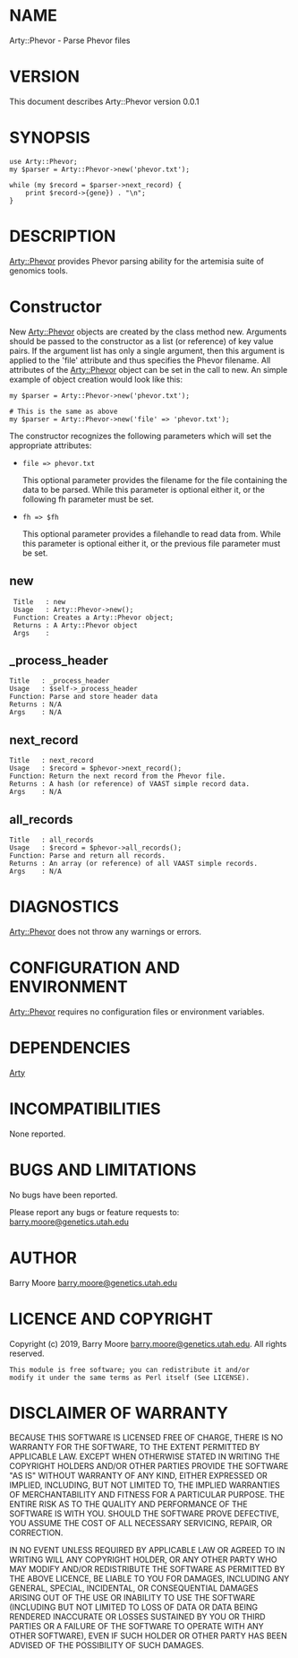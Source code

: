 # NAME

Arty::Phevor - Parse Phevor files

# VERSION

This document describes Arty::Phevor version 0.0.1

# SYNOPSIS

    use Arty::Phevor;
    my $parser = Arty::Phevor->new('phevor.txt');

    while (my $record = $parser->next_record) {
        print $record->{gene}) . "\n";
    }

# DESCRIPTION

[Arty::Phevor](https://metacpan.org/pod/Arty::Phevor) provides Phevor parsing ability for the artemisia suite
of genomics tools.

# Constructor

New [Arty::Phevor](https://metacpan.org/pod/Arty::Phevor) objects are created by the class method new.
Arguments should be passed to the constructor as a list (or reference)
of key value pairs.  If the argument list has only a single argument,
then this argument is applied to the 'file' attribute and thus
specifies the Phevor filename.  All attributes of the [Arty::Phevor](https://metacpan.org/pod/Arty::Phevor)
object can be set in the call to new. An simple example of object
creation would look like this:

    my $parser = Arty::Phevor->new('phevor.txt');

    # This is the same as above
    my $parser = Arty::Phevor->new('file' => 'phevor.txt');

The constructor recognizes the following parameters which will set the
appropriate attributes:

- `file => phevor.txt`

    This optional parameter provides the filename for the file containing
    the data to be parsed. While this parameter is optional either it, or
    the following fh parameter must be set.

- `fh => $fh`

    This optional parameter provides a filehandle to read data from. While
    this parameter is optional either it, or the previous file parameter
    must be set.

## new

     Title   : new
     Usage   : Arty::Phevor->new();
     Function: Creates a Arty::Phevor object;
     Returns : A Arty::Phevor object
     Args    :

## \_process\_header

    Title   : _process_header
    Usage   : $self->_process_header
    Function: Parse and store header data
    Returns : N/A
    Args    : N/A

## next\_record

    Title   : next_record
    Usage   : $record = $phevor->next_record();
    Function: Return the next record from the Phevor file.
    Returns : A hash (or reference) of VAAST simple record data.
    Args    : N/A

## all\_records

    Title   : all_records
    Usage   : $record = $phevor->all_records();
    Function: Parse and return all records.
    Returns : An array (or reference) of all VAAST simple records.
    Args    : N/A

# DIAGNOSTICS

[Arty::Phevor](https://metacpan.org/pod/Arty::Phevor) does not throw any warnings or errors.

# CONFIGURATION AND ENVIRONMENT

[Arty::Phevor](https://metacpan.org/pod/Arty::Phevor) requires no configuration files or environment variables.

# DEPENDENCIES

[Arty](https://metacpan.org/pod/Arty)

# INCOMPATIBILITIES

None reported.

# BUGS AND LIMITATIONS

No bugs have been reported.

Please report any bugs or feature requests to:
barry.moore@genetics.utah.edu

# AUTHOR

Barry Moore <barry.moore@genetics.utah.edu>

# LICENCE AND COPYRIGHT

Copyright (c) 2019, Barry Moore <barry.moore@genetics.utah.edu>.
All rights reserved.

    This module is free software; you can redistribute it and/or
    modify it under the same terms as Perl itself (See LICENSE).

# DISCLAIMER OF WARRANTY

BECAUSE THIS SOFTWARE IS LICENSED FREE OF CHARGE, THERE IS NO WARRANTY
FOR THE SOFTWARE, TO THE EXTENT PERMITTED BY APPLICABLE LAW. EXCEPT
WHEN OTHERWISE STATED IN WRITING THE COPYRIGHT HOLDERS AND/OR OTHER
PARTIES PROVIDE THE SOFTWARE "AS IS" WITHOUT WARRANTY OF ANY KIND,
EITHER EXPRESSED OR IMPLIED, INCLUDING, BUT NOT LIMITED TO, THE
IMPLIED WARRANTIES OF MERCHANTABILITY AND FITNESS FOR A PARTICULAR
PURPOSE. THE ENTIRE RISK AS TO THE QUALITY AND PERFORMANCE OF THE
SOFTWARE IS WITH YOU. SHOULD THE SOFTWARE PROVE DEFECTIVE, YOU ASSUME
THE COST OF ALL NECESSARY SERVICING, REPAIR, OR CORRECTION.

IN NO EVENT UNLESS REQUIRED BY APPLICABLE LAW OR AGREED TO IN WRITING
WILL ANY COPYRIGHT HOLDER, OR ANY OTHER PARTY WHO MAY MODIFY AND/OR
REDISTRIBUTE THE SOFTWARE AS PERMITTED BY THE ABOVE LICENCE, BE LIABLE
TO YOU FOR DAMAGES, INCLUDING ANY GENERAL, SPECIAL, INCIDENTAL, OR
CONSEQUENTIAL DAMAGES ARISING OUT OF THE USE OR INABILITY TO USE THE
SOFTWARE (INCLUDING BUT NOT LIMITED TO LOSS OF DATA OR DATA BEING
RENDERED INACCURATE OR LOSSES SUSTAINED BY YOU OR THIRD PARTIES OR A
FAILURE OF THE SOFTWARE TO OPERATE WITH ANY OTHER SOFTWARE), EVEN IF
SUCH HOLDER OR OTHER PARTY HAS BEEN ADVISED OF THE POSSIBILITY OF SUCH
DAMAGES.
